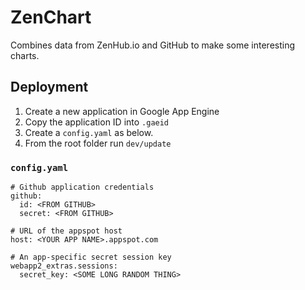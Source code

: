 # ZenChart

Combines data from ZenHub.io and GitHub to make some interesting charts.

## Deployment

1. Create a new application in Google App Engine
2. Copy the application ID into `.gaeid`
3. Create a `config.yaml` as below.
3. From the root folder run `dev/update`

### `config.yaml`

```
# Github application credentials
github:
  id: <FROM GITHUB>
  secret: <FROM GITHUB>

# URL of the appspot host
host: <YOUR APP NAME>.appspot.com

# An app-specific secret session key
webapp2_extras.sessions:
  secret_key: <SOME LONG RANDOM THING>
```


